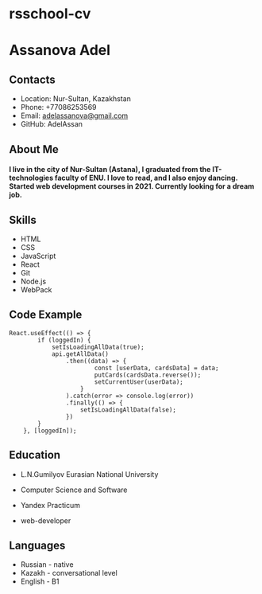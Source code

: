 # rsschool-cv
# Assanova Adel
## Contacts
* Location: Nur-Sultan, Kazakhstan
* Phone: +77086253569
* Email: adelassanova@gmail.com
* GitHub: AdelAssan

## About Me

#### I live in the city of Nur-Sultan (Astana), I graduated from the IT-technologies faculty of ENU. I love to read, and I also enjoy dancing. Started web development courses in 2021. Currently looking for a dream job.

## Skills
* HTML
* CSS
* JavaScript
* React
* Git
* Node.js
* WebPack

## Code Example

```
React.useEffect(() => {
        if (loggedIn) {
            setIsLoadingAllData(true);
            api.getAllData()
                .then((data) => {
                        const [userData, cardsData] = data;
                        putCards(cardsData.reverse());
                        setCurrentUser(userData);
                    }
                ).catch(error => console.log(error))
                .finally(() => {
                    setIsLoadingAllData(false);
                })
        }
    }, [loggedIn]);
```
## Education
* L.N.Gumilyov Eurasian National University
+ Computer Science and Software
* Yandex Practicum
+ web-developer

## Languages
* Russian - native
* Kazakh - conversational level
* English - B1